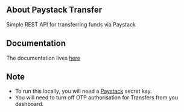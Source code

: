 
## About Paystack Transfer

Simple REST API for transferring funds via Paystack

## Documentation
The documentation lives [here](https://documenter.getpostman.com/view/4428062/T1LJmpHe?version=latest)

## Note
- To run this locally, you will need a [Paystack](https://dashboard.paystack.com/#/login) secret key.
- You will need to turn off OTP authorisation for Transfers from you dashboard.
